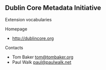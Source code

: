 ## Dublin Core Metadata Initiative

Extension vocabularies

Homepage

* http://dublincore.org

Contacts

* Tom Baker <tom@tombaker.org>
* Paul Walk <paul@paulwalk.net>
